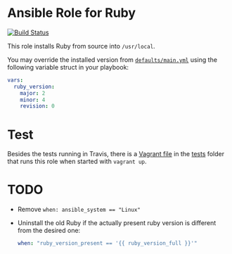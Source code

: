 # Ansible Role for Ruby

[![Build Status](https://travis-ci.org/nerab/ansible-role-ruby.svg?branch=master)](https://travis-ci.org/nerab/ansible-role-ruby)

This role installs Ruby from source into `/usr/local`.

You may override the installed version from [`defaults/main.yml`](defaults/main.yml) using the following variable struct in your playbook:

```yaml
vars:
  ruby_version:
    major: 2
    minor: 4
    revision: 0
```

# Test

Besides the tests running in Travis, there is a [Vagrant file](tests/Vagrantfile) in the [tests](tests) folder that runs this role when started with `vagrant up`.

# TODO

* Remove `when: ansible_system == "Linux"`
* Uninstall the old Ruby if the actually present ruby version is different from the desired one:

  ```yaml
  when: "ruby_version_present == '{{ ruby_version_full }}'"
  ```
